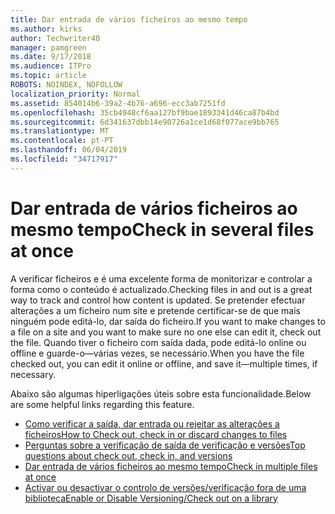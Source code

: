 ```yaml
---
title: Dar entrada de vários ficheiros ao mesmo tempo
ms.author: kirks
author: Techwriter40
manager: pamgreen
ms.date: 9/17/2018
ms.audience: ITPro
ms.topic: article
ROBOTS: NOINDEX, NOFOLLOW
localization_priority: Normal
ms.assetid: 854014b6-39a2-4b76-a696-ecc3ab7251fd
ms.openlocfilehash: 35cb4948cf6aa127bf9bae1893341d46ca87b4bd
ms.sourcegitcommit: 6d341637dbb14e90726a1ce1d68f077ace9bb765
ms.translationtype: MT
ms.contentlocale: pt-PT
ms.lasthandoff: 06/04/2019
ms.locfileid: "34717917"
---
```

# <a name="check-in-several-files-at-once"></a><span data-ttu-id="44bd3-102">Dar entrada de vários ficheiros ao mesmo tempo</span><span class="sxs-lookup"><span data-stu-id="44bd3-102">Check in several files at once</span></span>

<p><span data-ttu-id="44bd3-103">A verificar ficheiros e é uma excelente forma de monitorizar e controlar a forma como o conteúdo é actualizado.</span><span class="sxs-lookup"><span data-stu-id="44bd3-103">Checking files in and out is a great way to track and control how content is updated.</span></span> <span data-ttu-id="44bd3-104">Se pretender efectuar alterações a um ficheiro num site e pretende certificar-se de que mais ninguém pode editá-lo, dar saída do ficheiro.</span><span class="sxs-lookup"><span data-stu-id="44bd3-104">If you want to make changes to a file on a site and you want to make sure no one else can edit it, check out the file.</span></span> <span data-ttu-id="44bd3-105">Quando tiver o ficheiro com saída dada, pode editá-lo online ou offline e guarde-o&mdash;várias vezes, se necessário.</span><span class="sxs-lookup"><span data-stu-id="44bd3-105">When you have the file checked out, you can edit it online or offline, and save it&mdash;multiple times, if necessary.</span></span></p> <p><span data-ttu-id="44bd3-106">Abaixo são algumas hiperligações úteis sobre esta funcionalidade.</span><span class="sxs-lookup"><span data-stu-id="44bd3-106">Below are some helpful links regarding this feature.</span></span></p> <ul> <li><span data-ttu-id="44bd3-107"><a href="https://support.office.com/en-us/article/check-out-check-in-or-discard-changes-to-files-in-a-library-7e2c12a9-a874-4393-9511-1378a700f6de">Como verificar a saída, dar entrada ou rejeitar as alterações a ficheiros</a></span><span class="sxs-lookup"><span data-stu-id="44bd3-107"><a href="https://support.office.com/en-us/article/check-out-check-in-or-discard-changes-to-files-in-a-library-7e2c12a9-a874-4393-9511-1378a700f6de">How to Check out, check in or discard changes to files</a></span></span></li> <li><span data-ttu-id="44bd3-108"><a href="https://support.office.com/en-us/article/Top-questions-about-check-out-check-in-and-versions-7E941339-E972-4C7A-A79A-80A1FCF84076">Perguntas sobre a verificação de saída de verificação e versões</a></span><span class="sxs-lookup"><span data-stu-id="44bd3-108"><a href="https://support.office.com/en-us/article/Top-questions-about-check-out-check-in-and-versions-7E941339-E972-4C7A-A79A-80A1FCF84076">Top questions about check out, check in, and versions</a></span></span></li> <li><span data-ttu-id="44bd3-109"><a href="https://support.office.com/en-us/article/check-out-check-in-or-discard-changes-to-files-in-a-library-7e2c12a9-a874-4393-9511-1378a700f6de">Dar entrada de vários ficheiros ao mesmo tempo</a></span><span class="sxs-lookup"><span data-stu-id="44bd3-109"><a href="https://support.office.com/en-us/article/check-out-check-in-or-discard-changes-to-files-in-a-library-7e2c12a9-a874-4393-9511-1378a700f6de">Check in multiple files at once</a></span></span></li> <li><span data-ttu-id="44bd3-110"><a href="https://support.office.com/en-us/article/enable-and-configure-versioning-for-a-list-or-library-1555d642-23ee-446a-990a-bcab618c7a37?ocmsassetID=HA102772148&amp;CTT=3&amp;CorrelationId=52441bb1-a619-4375-89d5-19d28769890f&amp;ui=en-US&amp;rs=en-US&amp;ad=US">Activar ou desactivar o controlo de versões/verificação fora de uma biblioteca</a></span><span class="sxs-lookup"><span data-stu-id="44bd3-110"><a href="https://support.office.com/en-us/article/enable-and-configure-versioning-for-a-list-or-library-1555d642-23ee-446a-990a-bcab618c7a37?ocmsassetID=HA102772148&amp;CTT=3&amp;CorrelationId=52441bb1-a619-4375-89d5-19d28769890f&amp;ui=en-US&amp;rs=en-US&amp;ad=US">Enable or Disable Versioning/Check out on a library</a></span></span></li> </ul> <p>&nbsp;</p>

  
